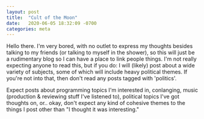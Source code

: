 ```yaml
---
layout: post
title:  "Cult of the Moon"
date:   2020-06-05 18:32:09 -0700
categories: meta
---
```


Hello there. I'm very bored, with no outlet to express my thoughts besides talking to my friends (or talking to myself in the shower), so this will just be a rudimentary blog so I can have a place to link people things. I'm not really expecting anyone to read this, but if you do: I will (likely) post about a wide variety of subjects, some of which will include heavy political themes. If you're not into that, then don't read any posts tagged with 'politics'.


Expect posts about programming topics I'm interested in, conlanging, music (production & reviewing stuff I've listened to), political topics I've got thoughts on, or.. okay, don't expect any kind of cohesive themes to the things I post other than "I thought it was interesting."
